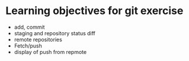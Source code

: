 # Learning objectives for git exercise

* add, commit
* staging and repository status diff
* remote repositories
* Fetch/push
* display of push from repmote
